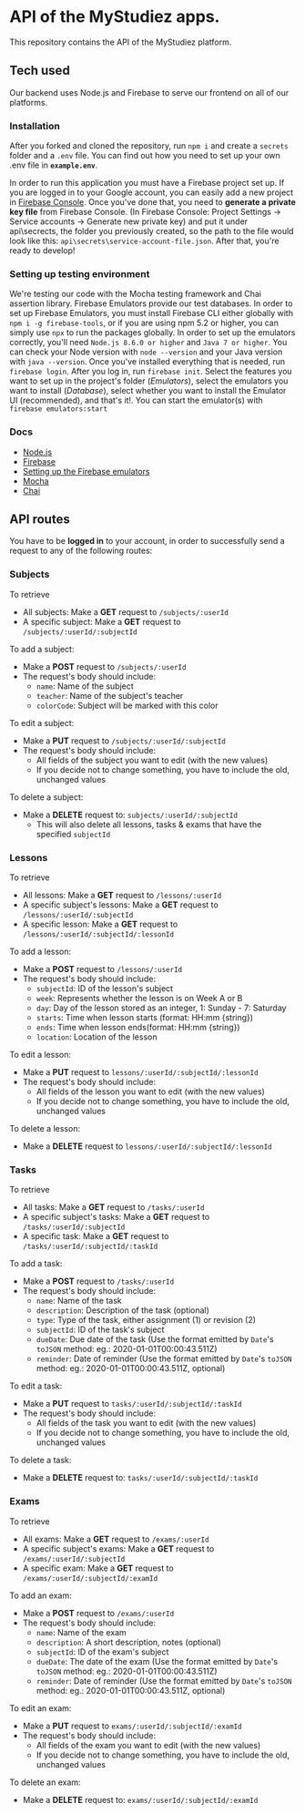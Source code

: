 # API of the MyStudiez apps.

This repository contains the API of the MyStudiez platform.

## Tech used

Our backend uses Node.js and Firebase to serve our frontend on all of our platforms.

### Installation

After you forked and cloned the repository, run `npm i` and create a `secrets` folder and a `.env` file. You can find out how you need to set up your own .env file in **`example.env`**.

In order to run this application you must have a Firebase project set up. If you are logged in to your Google account, you can easily add a new project in [Firebase Console](https://console.firebase.google.com). Once you've done that, you need to **generate a private key file** from Firebase Console. (In Firebase Console: Project Settings -> Service accounts -> Generate new private key) and put it under api\secrects\, the folder you previously created, so the path to the file would look like this: `api\secrets\service-account-file.json`. After that, you're ready to develop!

### Setting up testing environment

We're testing our code with the Mocha testing framework and Chai assertion library. Firebase Emulators provide our test databases. In order to set up Firebase Emulators, you must install Firebase CLI either globally with `npm i -g firebase-tools`, or if you are using npm 5.2 or higher, you can simply use `npx` to run the packages globally. In order to set up the emulators correctly, you'll need `Node.js 8.6.0 or higher` and `Java 7 or higher`. You can check your Node version with `node --version` and your Java version with `java --version`.
Once you've installed everything that is needed, run `firebase login`. After you log in, run `firebase init`. Select the features you want to set up in the project's folder (_Emulators_), select the emulators you want to install (_Database_), select whether you want to install the Emulator UI (recommended), and that's it!. You can start the emulator(s) with `firebase emulators:start`

### Docs

- [Node.js](https://nodejs.org/en/docs/)
- [Firebase](https://firebase.google.com/docs)
- [Setting up the Firebase emulators](https://firebase.google.com/docs/rules/emulator-setup)
- [Mocha](https://mochajs.org/)
- [Chai](https://www.chaijs.com/)

## API routes

You have to be **logged in** to your account, in order to successfully send a request to any of the following routes:

### Subjects

To retrieve

- All subjects: Make a **GET** request to `/subjects/:userId`
- A specific subject: Make a **GET** request to `/subjects/:userId/:subjectId`

To add a subject:

- Make a **POST** request to `/subjects/:userId`
- The request's body should include:
  - `name`: Name of the subject
  - `teacher`: Name of the subject's teacher
  - `colorCode`: Subject will be marked with this color

To edit a subject:

- Make a **PUT** request to `/subjects/:userId/:subjectId`
- The request's body should include:
  - All fields of the subject you want to edit (with the new values)
  - If you decide not to change something, you have to include the old, unchanged values

To delete a subject:

- Make a **DELETE** request to: `subjects/:userId/:subjectId`
  - This will also delete all lessons, tasks & exams that have the specified `subjectId`

### Lessons

To retrieve

- All lessons: Make a **GET** request to `/lessons/:userId`
- A specific subject's lessons: Make a **GET** request to `/lessons/:userId/:subjectId`
- A specific lesson: Make a **GET** request to `/lessons/:userId/:subjectId/:lessonId`

To add a lesson:

- Make a **POST** request to `/lessons/:userId`
- The request's body should include:
  - `subjectId`: ID of the lesson's subject
  - `week`: Represents whether the lesson is on Week A or B
  - `day`: Day of the lesson stored as an integer, 1: Sunday - 7: Saturday
  - `starts`: Time when lesson starts (format: HH:mm {string})
  - `ends`: Time when lesson ends(format: HH:mm {string})
  - `location`: Location of the lesson

To edit a lesson:

- Make a **PUT** request to `lessons/:userId/:subjectId/:lessonId`
- The request's body should include:
  - All fields of the lesson you want to edit (with the new values)
  - If you decide not to change something, you have to include the old, unchanged values

To delete a lesson:

- Make a **DELETE** request to `lessons/:userId/:subjectId/:lessonId`

### Tasks

To retrieve

- All tasks: Make a **GET** request to `/tasks/:userId`
- A specific subject's tasks: Make a **GET** request to `/tasks/:userId/:subjectId`
- A specific task: Make a **GET** request to `/tasks/:userId/:subjectId/:taskId`

To add a task:

- Make a **POST** request to `/tasks/:userId`
- The request's body should include:
  - `name`: Name of the task
  - `description`: Description of the task (optional)
  - `type`: Type of the task, either assignment (1) or revision (2)
  - `subjectId`: ID of the task's subject
  - `dueDate`: Due date of the task (Use the format emitted by `Date`'s `toJSON` method: eg.: 2020-01-01T00:00:43.511Z)
  - `reminder`: Date of reminder (Use the format emitted by `Date`'s `toJSON` method: eg.: 2020-01-01T00:00:43.511Z, optional)

To edit a task:

- Make a **PUT** request to `tasks/:userId/:subjectId/:taskId`
- The request's body should include:
  - All fields of the task you want to edit (with the new values)
  - If you decide not to change something, you have to include the old, unchanged values

To delete a task:

- Make a **DELETE** request to: `tasks/:userId/:subjectId/:taskId`

### Exams

To retrieve

- All exams: Make a **GET** request to `/exams/:userId`
- A specific subject's exams: Make a **GET** request to `/exams/:userId/:subjectId`
- A specific exam: Make a **GET** request to `/exams/:userId/:subjectId/:examId`

To add an exam:

- Make a **POST** request to `/exams/:userId`
- The request's body should include:
  - `name`: Name of the exam
  - `description`: A short description, notes (optional)
  - `subjectId`: ID of the exam's subject
  - `dueDate`: The date of the exam (Use the format emitted by `Date`'s `toJSON` method: eg.: 2020-01-01T00:00:43.511Z)
  - `reminder`: Date of reminder (Use the format emitted by `Date`'s `toJSON` method: eg.: 2020-01-01T00:00:43.511Z, optional)

To edit an exam:

- Make a **PUT** request to `exams/:userId/:subjectId/:examId`
- The request's body should include:
  - All fields of the exam you want to edit (with the new values)
  - If you decide not to change something, you have to include the old, unchanged values

To delete an exam:

- Make a **DELETE** request to: `exams/:userId/:subjectId/:examId`
